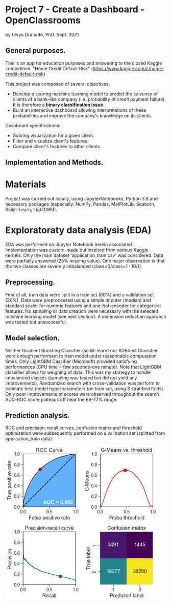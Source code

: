 # Project 7 - Create a Dashboard - OpenClassrooms
by Lérys Granado, PhD. Sept. 2021

## General purposes.
This is an app for education purposes and answering to the closed Kaggle competition:
"Home Credit Default Risk" (https://www.kaggle.com/c/home-credit-default-risk)

This project was composed of several objectives:
- Develop a scoring machine learning model to predict the solvency of clients of a bank-like company (i.e. probability of credit payment failure).
It is therefore a **binary classification issue**.
- Build an interactive dashboard allowing interpretations of these probabilities and improve the company's knowledge on its clients.

Dashboard specifications: 
- Scoring visualization  for a given client.
- Filter and visualize client's features.
- Compare client's features to other clients.

## Implementation and Methods.
# Materials
Project was carried out locally, using JupyterNotebooks, Python 3.8 and necessary packages (especially: NumPy, Pandas, MatPlotLib, Seaborn, Scikit-Learn, LightGBM).

# Exploratoraty data analysis (EDA)
EDA was performed on Jupyter Notebook herein associated.  Implementation was custom-made but inspired from various Kaggle kernels. Only the main dataset 'application_train.csv' was considered. Data were partially answered (25% missing value). One major observation is that the two classes are severely imbalanced (class=0/class=1 : 10/1). 

## Preprocessing.
First of all, train data were split in a train set (80%) and a validation set (20%). Data were preprocessed using a simple imputer (median) and standard scaler for numeric features and one-hot-encoder for categorical features. No sampling or data creation were necessary with the selected machine learning model (see next section). A dimension reduction approach was tested but unsuccessful. 

## Model selection.
Neither Gradient Boosting Classifier (scikit-learn) nor XGBoost Classifier were enough performant to train model under reasonnable computation times. Only LightGBM Cassifier (Microsoft) provided satisfying performances (CPU time = few seconds-one minute). Note that LightGBM classifier allows for weighing of data. This was my strategy to handle imbalanced classes (sampling was tested but did not yield any improvements). Randomized search with cross-validation was perform to estimate best model hyperparameters (on train set, using 3 stratified folds). Only poor improvements of scores were observed throughout the search. AUC-ROC score plateaus off near the 69-77% range. 

## Prediction analysis.
ROC and precision-recall curves, confusion matrix and threshold optimization were subsequently performed on a validation set (splitted from application_train data).

![alt text](https://github.com/LerysG/Project_7_OC_dashboard/blob/main/output.png?raw=true)




## 

